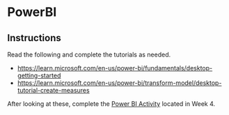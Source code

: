 # PowerBI

## Instructions

Read the following and complete the tutorials as needed.

- https://learn.microsoft.com/en-us/power-bi/fundamentals/desktop-getting-started
- https://learn.microsoft.com/en-us/power-bi/transform-model/desktop-tutorial-create-measures

After looking at these, complete the [Power BI Activity](./Power_BI_Activity.md) located in Week 4.